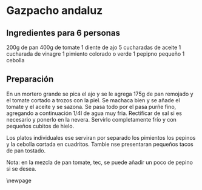 # Gazpacho andaluz

## Ingredientes para 6 personas

200g de pan
400g de tomate
1 diente de ajo
5 cucharadas de aceite
1 cucharada de vinagre
1 pimiento colorado o verde
1 pepipno pequeño
1 cebolla

## Preparación

En un mortero grande se pica el ajo y se le agrega 175g de pan remojado y el tomate cortado a trozos con  la piel.
Se machaca bien y se añade el tomate y el aceite y se sazona.
Se pasa todo por el pasa purñe fino, agregando a continuación 1/4l de agua muy fria.
Rectificar de sal si es necesario y ponerlo en la nevera.
Servirlo completamente frío y con pequeños cubitos de hielo.

Los platos individuales ese serviran por separado los pimientos los pepinos y la cebolla cortada en cuadritos.
Tambie nse presentaran pequeños tacos de pan tostado.

Nota: en la mezcla de pan tomate, tec, se puede añadir un poco de pepino si se desea.


\newpage

